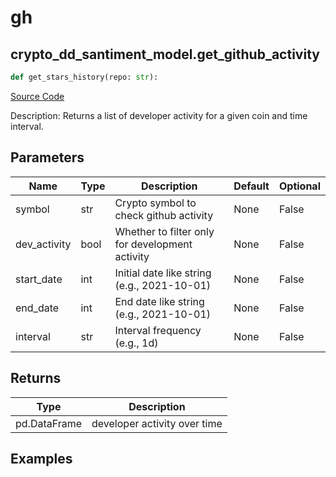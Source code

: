 # gh

## crypto_dd_santiment_model.get_github_activity

```python
def get_stars_history(repo: str):
```
[Source Code](https://github.com/OpenBB-finance/OpenBBTerminal/tree/main/openbb_terminal/decorators.py#L27)

Description: Returns  a list of developer activity for a given coin and time interval.

## Parameters

| Name | Type | Description | Default | Optional |
| ---- | ---- | ----------- | ------- | -------- |
| symbol | str | Crypto symbol to check github activity | None | False |
| dev_activity | bool | Whether to filter only for development activity | None | False |
| start_date | int | Initial date like string (e.g., 2021-10-01) | None | False |
| end_date | int | End date like string (e.g., 2021-10-01) | None | False |
| interval | str | Interval frequency (e.g., 1d) | None | False |

## Returns

| Type | Description |
| ---- | ----------- |
| pd.DataFrame | developer activity over time |

## Examples

